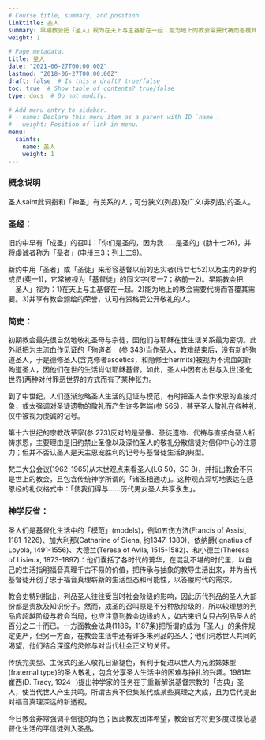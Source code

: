 ```yaml
---
# Course title, summary, and position.
linktitle: 圣人
summary: 早期教会把「圣人」视为在天上与主基督在一起；能为地上的教会需要代祷而答覆其需要；并享有教会颁给的荣誉，认可有资格受公开敬礼的人。
weight: 1

# Page metadata.
title: 圣人
date: "2021-06-27T00:00:00Z"
lastmod: "2018-06-27T00:00:00Z"
draft: false  # Is this a draft? true/false
toc: true  # Show table of contents? true/false
type: docs  # Do not modify.

# Add menu entry to sidebar.
# - name: Declare this menu item as a parent with ID `name`.
# - weight: Position of link in menu.
menu:
  saints:
    name: 圣人
    weight: 1
---
```


### 概念说明
圣人saint此词指和「神圣」有关系的人；可分狭义(列品)及广义(非列品)的圣人。

### 圣经：
旧约中早有「成圣」的召叫：「你们是圣的，因为我……是圣的」(肋十七26)，并将虔诚者称为「圣者」(申卅三3；列上二9)。

新约中用「圣者」或「圣徒」来形容基督以前的忠实者(玛廿七52)以及主内的新约成员(斐一1)，它常被视为「基督徒」的同义字(罗一7；格前一2)。早期教会把「圣人」视为：1)在天上与主基督在一起。2)能为地上的教会需要代祷而答覆其需要。3)并享有教会颁给的荣誉，认可有资格受公开敬礼的人。

### 简史：

初期教会最先很自然地敬礼圣母与宗徒，因他们与耶稣在世生活关系最为密切。此外祇把为主流血作见证的「殉道者」(参 343)当作圣人，教难结束后，没有新的殉道圣人，于是德修圣人(含克修者ascetics，和隐修士hermits)被视为不流血的新殉道圣人，因他们在世的生活肖似耶稣基督。如此，圣人中因有出世与入世(圣化世界)两种对付罪恶世界的方式而有了某种张力。

到了中世纪，人们逐渐忽略圣人生活的见证与模范，有时把圣人当作求恩的直接对象，或太强调对圣徒遗物的敬礼而产生许多弊端(参 565)，甚至圣人敬礼在各种礼仪中被视为虔诚的记号。

第十六世纪的宗教改革家(参 273)反对的是圣像、圣徒遗物、代祷与直接向圣人祈祷求恩，主要理由是旧约禁止圣像以及深怕圣人的敬礼分散信徒对信仰中心的注意力；但并不否认圣人是天主恩宠胜利的记号与基督徒生活的典型。

梵二大公会议(1962-1965)从末世观点来看圣人(LG 50，SC 8)，并指出教会不只是世上的教会，且包含传统神学所谓的「诸圣相通功」。这种观点深切地表达在感恩经的礼仪格式中：「使我们得与……历代男女圣人共享永生」。

### 神学反省：

圣人们是基督化生活中的「模范」(models)，例如五伤方济(Francis of Assisi, 1181-1226)、加大利那(Catharine of Siena, 约1347-1380)、依纳爵(Ignatius of Loyola, 1491-1556)、大德兰(Teresa of Avila, 1515-1582)、和小德兰(Theresa of Lisieux, 1873-1897)：他们囊括了各时代的菁华，在混乱不堪的时代里，以自己的生活指明福音真理千古不易的价值，把传承与抽象的教导生活出来，并为当代基督徒开创了忠于福音真理崭新的生活型态和可能性，以答覆时代的需求。

教会史特别指出，列品圣人往往受当时社会阶级的影响，因此历代列品的圣人大部份都是贵族及知识份子。然而，成圣的召叫原是不分种族阶级的，所以较理想的列品应超越阶级与教会当局，也应注意到教会边缘的人，如古来妇女只占列品圣人的百分之二十而已。一方面教会法典(1186，1187条)把所谓的成为「圣人」的条件规定更严，但另一方面，在教会生活中还有许多未列品的圣人；他们洞悉世人共同的渴望，他们结合深邃的灵修与对当代社会正义的关怀。

传统完美型、主保式的圣人敬礼日渐褪色，有利于促进以世人为兄弟姊妹型(fraternal type)的圣人敬礼，包含分享圣人生活中的困难与挣扎的兴趣。1981年崔西(D. Tracy, 1924- )提出神学家的任务在于重新解说基督宗教的「古典」圣人，使当代世人产生共鸣。所谓古典不但集某代或某些真理之大成，且为后代提出对福音真理深远的新透视。

今日教会非常强调平信徒的角色；因此教友团体希望，教会官方将更多度过模范基督化生活的平信徒列入圣品。
